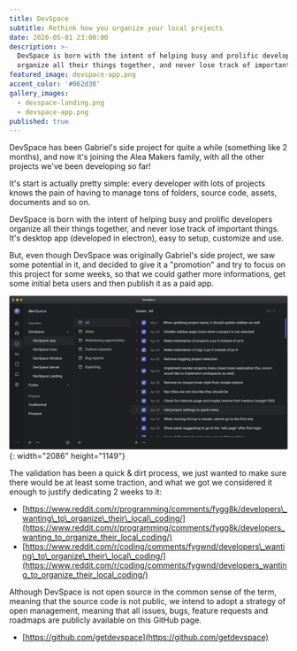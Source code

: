 ```yaml
---
title: DevSpace
subtitle: Rethink how you organize your local projects
date: 2020-05-01 23:00:00
description: >-
  DevSpace is born with the intent of helping busy and prolific developers
  organize all their things together, and never lose track of important things.
featured_image: devspace-app.png
accent_color: '#062d38'
gallery_images:
  - devspace-landing.png
  - devspace-app.png
published: true
---
```


DevSpace has been Gabriel's side project for quite a while (something like 2 months), and now it's joining the Alea Makers family, with all the other projects we've been developing so far\!

It's start is actually pretty simple: every developer with lots of projects knows the pain of having to manage tons of folders, source code, assets, documents and so on.

DevSpace is born with the intent of helping busy and prolific developers organize all their things together, and never lose track of important things. It's desktop app (developed in electron), easy to setup, customize and use.

But, even though DevSpace was originally Gabriel's side project, we saw some potential in it, and decided to give it a "promotion" and try to focus on this project for some weeks, so that we could gather more informations, get some initial beta users and then publish it as a paid app.

![](/images/projects/devspace-tracking.png){: width="2086" height="1149"}

The validation has been a quick & dirt process, we just wanted to make sure there would be at least some traction, and what we got we considered it enough to justify dedicating 2 weeks to it:

* [https://www.reddit.com/r/programming/comments/fygg8k/developers\_wanting\_to\_organize\_their\_local\_coding/](https://www.reddit.com/r/programming/comments/fygg8k/developers_wanting_to_organize_their_local_coding/)
* [https://www.reddit.com/r/coding/comments/fygwnd/developers\_wanting\_to\_organize\_their\_local\_coding/](https://www.reddit.com/r/coding/comments/fygwnd/developers_wanting_to_organize_their_local_coding/)

Although DevSpace is not open source in the common sense of the term, meaning that the source code is not public, we intend to adopt a strategy of open management, meaning that all issues, bugs, feature requests and roadmaps are publicly available on this GitHub page.

* [https://github.com/getdevspace](https://github.com/getdevspace)